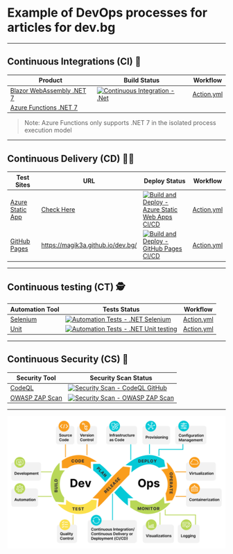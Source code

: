 ﻿# Example of DevOps processes for articles for dev.bg

---

## Continuous Integrations (CI) 👷‍

| Product | Build Status | Workflow |
|--- | --- | --- |
| [Blazor WebAssembly .NET 7](https://learn.microsoft.com/en-us/aspnet/core/blazor/?view=aspnetcore-7.0#blazor-webassembly) | [![Continuous Integration - .Net](https://github.com/Magik3a/dev.bg/actions/workflows/continuous-integration-blazorapp1.yml/badge.svg)](https://github.com/Magik3a/dev.bg/actions/workflows/continuous-integration-blazorapp1.yml) | [Action.yml](https://github.com/Magik3a/dev.bg/blob/main/.github/workflows/continuous-integration-blazorapp1.yml) |
| [Azure Functions .NET 7](https://learn.microsoft.com/en-us/azure/azure-functions/functions-overview) |  |

> Note: Azure Functions only supports .NET 7 in the isolated process execution model


---

## Continuous Delivery (CD) 👩‍🚀

| Test Sites | URL | Deploy Status | Workflow |
|--- | --- | --- | --- |
| [Azure Static App](https://azure.microsoft.com/en-us/products/app-service/static) | [Check Here](https://polite-hill-06a5a4f03.3.azurestaticapps.net/) | [![Build and Deploy - Azure Static Web Apps CI/CD](https://github.com/Magik3a/dev.bg/actions/workflows/azure-static-web-apps-polite-hill-06a5a4f03.yml/badge.svg)](https://github.com/Magik3a/dev.bg/actions/workflows/azure-static-web-apps-polite-hill-06a5a4f03.yml) | [Action.yml](https://github.com/Magik3a/dev.bg/blob/main/.github/workflows/azure-static-web-apps-polite-hill-06a5a4f03.yml) | 
| [GitHub Pages](https://pages.github.com/) | https://magik3a.github.io/dev.bg/ | [![Build and Deploy - GitHub Pages CI/CD](https://github.com/Magik3a/dev.bg/actions/workflows/gh-pages-blazorapp1.yml/badge.svg)](https://github.com/Magik3a/dev.bg/actions/workflows/gh-pages-blazorapp1.yml) | [Action.yml](https://github.com/Magik3a/dev.bg/blob/main/.github/workflows/gh-pages-blazorapp1.yml) |

---

## Continuous testing (CT) 🕵️‍

| Automation Tool | Tests Status | Workflow |
|--- | --- | --- |
| [Selenium](https://www.selenium.dev/) | [![Automation Tests - .NET Selenium](https://github.com/Magik3a/dev.bg/actions/workflows/gh-pages-selenium-tests.yml/badge.svg)](https://github.com/Magik3a/dev.bg/actions/workflows/gh-pages-selenium-tests.yml) | [Action.yml](https://github.com/Magik3a/dev.bg/blob/main/.github/workflows/gh-pages-selenium-tests.yml) |
| [Unit](https://learn.microsoft.com/en-us/dotnet/core/testing/unit-testing-with-mstest)  | [![Automation Tests - .NET Unit testing](https://github.com/Magik3a/dev.bg/actions/workflows/gh-pages-unit-tests.yml/badge.svg)](https://github.com/Magik3a/dev.bg/actions/workflows/gh-pages-unit-tests.yml) | [Action.yml](https://github.com/Magik3a/dev.bg/blob/main/.github/workflows/gh-pages-unit-tests.yml) | 

---

## Continuous Security (CS) 👮‍

| Security Tool | Security Scan Status |
|--- | --- |
| [CodeQL](https://codeql.github.com/) | [![Security Scan - CodeQL GitHub](https://github.com/Magik3a/dev.bg/actions/workflows/codeql.yml/badge.svg)](https://github.com/Magik3a/dev.bg/actions/workflows/codeql.yml) |  [Action.yml](https://github.com/Magik3a/dev.bg/blob/main/.github/workflows/codeql.yml) |
| [OWASP ZAP Scan](https://github.com/marketplace/actions/owasp-zap-full-scan) | [![Security Scan - OWASP ZAP Scan](https://github.com/Magik3a/dev.bg/actions/workflows/gh-pages-security-scan.yml/badge.svg)](https://github.com/Magik3a/dev.bg/actions/workflows/gh-pages-security-scan.yml) | [Action.yml](https://github.com/Magik3a/dev.bg/blob/main/.github/workflows/gh-pages-security-scan.yml) |

---

![DevOps](https://github.com/Magik3a/dev.bg/blob/main/articles/dev-ops-diagram.png?raw=true)